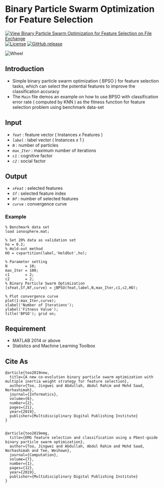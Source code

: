 # Binary Particle Swarm Optimization for Feature Selection

[![View Binary Particle Swarm Optimization for Feature Selection on File Exchange](https://www.mathworks.com/matlabcentral/images/matlab-file-exchange.svg)](https://www.mathworks.com/matlabcentral/fileexchange/71470-binary-particle-swarm-optimization-for-feature-selection)
[![License](https://img.shields.io/badge/license-BSD_3-yellow.svg)](https://github.com/JingweiToo/Binary-Particle-Swarm-Optimization-for-Feature-Selection/blob/master/LICENSE)
[![GitHub release](https://img.shields.io/badge/release-1.3-green.svg)](https://github.com/JingweiToo/Binary-Particle-Swarm-Optimization-for-Feature-Selection)

![Wheel](https://www.mathworks.com/matlabcentral/mlc-downloads/downloads/2fa023c1-a960-4a76-a5b2-97e934432bc7/050df323-5c85-4a6b-a5e1-f5ea32858dfa/images/screenshot.PNG)


## Introduction
* Simple binary particle swarm optimization ( BPSO ) for feature selection tasks, which can select the potential features to improve the classification accuracy
* The `Main` file demos an example on how to use BPSO with classification error rate ( computed by KNN ) as the fitness function for feature selection problem using benchmark data-set


## Input
* *`feat`*     : feature vector ( Instances *x* Features )
* *`label`*    : label vector ( Instances *x* 1 )
* *`N`*        : number of particles
* *`max_Iter`* : maximum number of iterations
* *`c1`*       : cognitive factor
* *`c2`*       : social factor


## Output
* *`sFeat`*    : selected features
* *`Sf`*       : selected feature index
* *`Nf`*       : number of selected features
* *`curve`*    : convergence curve


### Example
```code
% Benchmark data set 
load ionosphere.mat;

% Set 20% data as validation set
ho = 0.2; 
% Hold-out method
HO = cvpartition(label,'HoldOut',ho);

% Parameter setting
N        = 10; 
max_Iter = 100;
c1       = 2; 
c2       = 2; 
% Binary Particle Swarm Optimization 
[sFeat,Sf,Nf,curve] = jBPSO(feat,label,N,max_Iter,c1,c2,HO);

% Plot convergence curve
plot(1:max_Iter,curve); 
xlabel('Number of Iterations');
ylabel('Fitness Value');
title('BPSO'); grid on;
```


## Requirement
* MATLAB 2014 or above
* Statistics and Machine Learning Toolbox


## Cite As
```code
@article{too2019new,
  title={A new co-evolution binary particle swarm optimization with multiple inertia weight strategy for feature selection},
  author={Too, Jingwei and Abdullah, Abdul Rahim and Mohd Saad, Norhashimah},
  journal={Informatics},
  volume={6},
  number={2},
  pages={21},
  year={2019},
  publisher={Multidisciplinary Digital Publishing Institute}
}


@article{too2019emg,
  title={EMG feature selection and classification using a Pbest-guide binary particle swarm optimization},
  author={Too, Jingwei and Abdullah, Abdul Rahim and Mohd Saad, Norhashimah and Tee, Weihown},
  journal={Computation},
  volume={7},
  number={1},
  pages={12},
  year={2019},
  publisher={Multidisciplinary Digital Publishing Institute}
}
```

